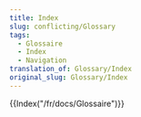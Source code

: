 ```yaml
---
title: Index
slug: conflicting/Glossary
tags:
  - Glossaire
  - Index
  - Navigation
translation_of: Glossary/Index
original_slug: Glossary/Index
---
```

{{Index("/fr/docs/Glossaire")}}
